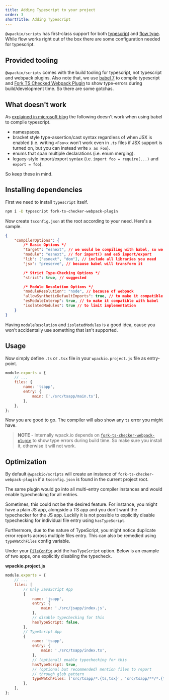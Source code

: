 ```yaml
---
title: Adding Typescript to your project
order: 3
shortTitle: Adding Typescript
---
```


`@wpackio/scripts` has first-class support for both [typescript](https://www.typescriptlang.org/)
and [flow type](https://flow.org/). While flow works right out of the box
there are some configuration needed for typescript.

## Provided tooling

`@wpackio/scripts` comes with the build tooling for typescript, not typescript and
webpack plugins. Also note that, we use [babel 7](https://babeljs.io/docs/en/babel-preset-typescript)
to compile typescript and [Fork TS Checked Webpack Plugin](https://github.com/Realytics/fork-ts-checker-webpack-plugin)
to show type-errors during build/development time. So there are some gotchas.

## What doesn't work

As [explained in microsoft blog](https://blogs.msdn.microsoft.com/typescript/2018/08/27/typescript-and-babel-7/)
the following doesn't work when using babel to compile typescript.

-   namespaces.
-   bracket style type-assertion/cast syntax regardless of when JSX is enabled (i.e. writing `<Foo>x` won’t work even in `.ts` files if JSX support is turned on, but you can instead write `x as Foo`).
-   enums that span multiple declarations (i.e. enum merging).
-   legacy-style import/export syntax (i.e. `import foo = require(...)` and `export = foo`).

So keep these in mind.

## Installing dependencies

First we need to install `typescript` itself.

```bash
npm i -D typescript fork-ts-checker-webpack-plugin
```

Now create `tsconfig.json` at the root according to your need. Here's a sample.

```json
{
	"compilerOptions": {
		/* Basic Options */
		"target": "esnext", // we would be compiling with babel, so we can target esnext
		"module": "esnext", // for import() and es5 import/export
		"lib": ["esnext", "dom"], // include all libraries you need
		"jsx": "preserve", // because babel will transform it

		/* Strict Type-Checking Options */
		"strict": true, // suggested

		/* Module Resolution Options */
		"moduleResolution": "node", // because of webpack
		"allowSyntheticDefaultImports": true, // to make it compatible with babel
		"esModuleInterop": true, // to make it compatible with babel
		"isolatedModules": true // to limit implementation
	}
}
```

Having `moduleResolution` and `isolatedModules` is a good idea, cause you won't
accidentally use something that isn't supported.

## Usage

Now simply define `.ts` or `.tsx` file in your `wpackio.project.js` file as
entry-point.

```js
module.exports = {
	// ...
	files: {
		name: 'tsapp',
		entry: {
			main: ['./src/tsapp/main.ts'],
		},
	},
};
```

Now you are good to go. The compiler will also show any `ts` error you might have.

> **NOTE** - Internally wpack.io depends on [`fork-ts-checker-webpack-plugin`](https://github.com/Realytics/fork-ts-checker-webpack-plugin)
> to show type errors during build time. So make sure you install it, otherwise
> it will not work.

## Optimization

By default `@wpackio/scripts` will create an instance of `fork-ts-checker-webpack-plugin`
if a `tsconfig.json` is found in the current project root.

The same plugin would go into all multi-entry compiler instances and would enable
typechecking for all entries.

Sometimes, this could not be the desired feature. For instance, you might have
a plain JS app, alongside a TS app and you don't want the typechecker for the JS
app. Luckily it is not possible to explicitly disable typechecking for individual
file entry using `hasTypeScript`.

Furthermore, due to the nature of TypeScript, you might notice duplicate error
reports across multiple files entry. This can also be remedied using `typeWatchFiles`
config variable.

Under your [`FileConfig`](/apis/project-configuration/#files-array) add the
`hasTypeScript` option. Below is an example of two apps, one explicitly disabling
the typecheck.

**wpackio.project.js**

```js
module.exports = {
	// ...
	files: [
		// Only JavaScript App
		{
			name: 'jsapp',
			entry: {
				main: './src/jsapp/index.js',
			},
			// disable typechecking for this
			hasTypeScript: false,
		},
		// TypeScript App
		{
			name: 'tsapp',
			entry: {
				main: './src/tsapp/index.ts',
			},
			// (optional) enable typechecking for this
			hasTypeScript: true,
			// (optional but recommended) mention files to report
			// through glob pattern
			typeWatchFiles: ['src/tsapp/*.{ts,tsx}', 'src/tsapp/**/*.{ts,tsx}'],
		},
	],
};
```
